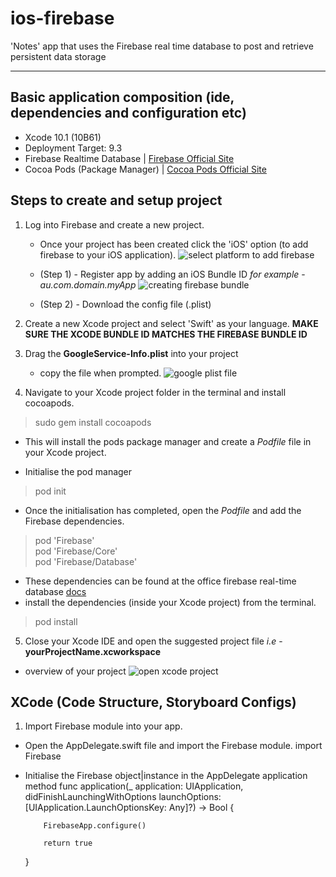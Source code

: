 # ios-firebase
'Notes' app that uses the Firebase real time database to post and retrieve persistent data storage

---

## Basic application composition (ide, dependencies and configuration etc)

- Xcode 10.1 (10B61)
- Deployment Target: 9.3
- Firebase Realtime Database | [Firebase Official Site](https://firebase.google.com)
- Cocoa Pods (Package Manager) | [Cocoa Pods Official Site](https://cocoapods.org)

## Steps to create and setup project
1. Log into Firebase and create a new project. 
   - Once your project has been created click the 'iOS' option (to add firebase to your iOS application).
   ![select platform to add firebase](https://user-images.githubusercontent.com/33831343/72203593-55205d80-34b9-11ea-8d81-1dcb2493cd46.png)

   - (Step 1) - Register app by adding an iOS Bundle ID *for example* - *au.com.domain.myApp*
   ![creating firebase bundle](https://user-images.githubusercontent.com/33831343/72203565-e7743180-34b8-11ea-8a85-c96cc58eb542.png)
   
   - (Step 2) - Download the config file (.plist)
   
2. Create a new Xcode project and select 'Swift' as your language. **MAKE SURE THE XCODE BUNDLE ID MATCHES THE FIREBASE BUNDLE ID**  

3. Drag the **GoogleService-Info.plist** into your project
    - copy the file when prompted. 
    ![google plist file](https://user-images.githubusercontent.com/33831343/72203615-a4668e00-34b9-11ea-98d9-5422232e3aaf.png)
    
4. Navigate to your Xcode project folder in the terminal and install cocoapods.
> sudo gem install cocoapods  
 - This will install the pods package manager and create a *Podfile* file in your Xcode project.
 
 - Initialise the pod manager
 >pod init  
 
 - Once the initialisation has completed, open the *Podfile* and add the Firebase dependencies.
 > pod 'Firebase'  
 > pod 'Firebase/Core'  
 > pod 'Firebase/Database'  
 
 - These dependencies can be found at the office firebase real-time database [docs](https://firebase.google.com/docs/database/ios/start?authuser=0)
 - install the dependencies (inside your Xcode project) from the terminal.
 > pod install 

5. Close your Xcode IDE and open the suggested project file *i.e* - **yourProjectName.xcworkspace**
  - overview of your project
  ![open xcode project](https://user-images.githubusercontent.com/33831343/72203813-91a18880-34bc-11ea-9bd8-8ba7860da9e1.png)
  
  ## XCode (Code Structure, Storyboard Configs)
  1. Import Firebase module into your app.
   - Open the AppDelegate.swift file and import the Firebase module.
       import Firebase
   - Initialise the Firebase object|instance in the AppDelegate application method
       func application(_ application: UIApplication, didFinishLaunchingWithOptions launchOptions: [UIApplication.LaunchOptionsKey: Any]?) -> Bool {
       
             FirebaseApp.configure()
             
             return true
       }

    



